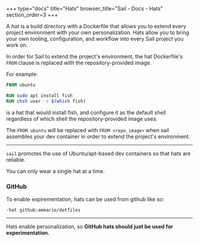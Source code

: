 +++
type="docs"
title="Hats"
browser_title="Sail - Docs - Hats"
section_order=3
+++

A _hat_ is a build directory with a Dockerfile that allows you to extend
every project environment with your own personalization. Hats allow you to
bring your own tooling, configuration, and workflow into every Sail project
you work on.

In order for Sail to extend the project's environment, the hat Dockerfile's
`FROM` clause is replaced with the repository-provided image.

For example:

```Dockerfile
FROM ubuntu

RUN sudo apt install fish
RUN chsh user -s $(which fish)
```

is a hat that would install fish, and configure it as the default
shell regardless of which shell the repository-provided image uses.

The `FROM ubuntu` will be replaced with `FROM <repo_image>` when sail
assembles your dev container in order to extend the project's environment.

---

`sail` promotes the use of Ubuntu/apt-based dev containers so that hats are
reliable.

You can only wear a single hat at a time.

### GitHub

To enable expirementation, hats can be used from github like so:

`-hat github:ammario/dotfiles`

---

Hats enable personalization, so **GitHub hats should just be used for experimentation.**
